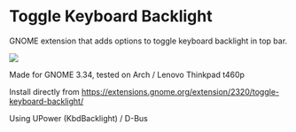 # Toggle Keyboard Backlight
GNOME extension that adds options to toggle keyboard backlight in top bar.

![](https://extensions.gnome.org/extension-data/screenshots/screenshot_2320.png)

Made for GNOME 3.34, tested on Arch / Lenovo Thinkpad t460p

Install directly from
https://extensions.gnome.org/extension/2320/toggle-keyboard-backlight/


Using UPower (KbdBacklight) / D-Bus

